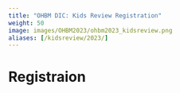 ```yaml
---
title: "OHBM DIC: Kids Review Registration"
weight: 50
image: images/OHBM2023/ohbm2023_kidsreview.png
aliases: [/kidsreview/2023/]
---
```


# Registraion 
